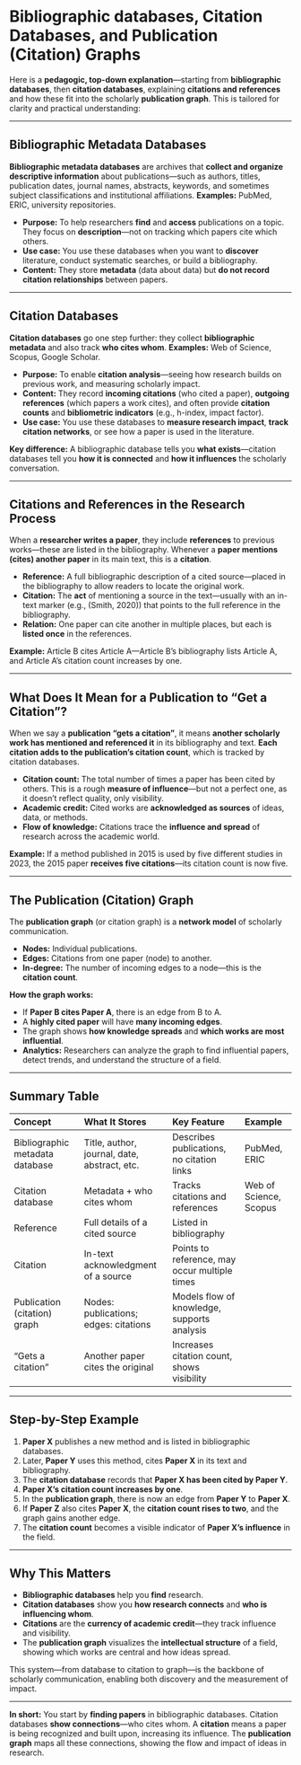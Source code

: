 # Bibliographic databases, Citation Databases, and Publication (Citation) Graphs



Here is a **pedagogic, top-down explanation**—starting from **bibliographic databases**, then **citation databases**, explaining **citations and references** and how these fit into the scholarly **publication graph**. This is tailored for clarity and practical understanding:

***

## Bibliographic Metadata Databases

**Bibliographic metadata databases** are archives that **collect and organize descriptive information** about publications—such as authors, titles, publication dates, journal names, abstracts, keywords, and sometimes subject classifications and institutional affiliations.
**Examples:** PubMed, ERIC, university repositories.

- **Purpose:** To help researchers **find** and **access** publications on a topic. They focus on **description**—not on tracking which papers cite which others.
- **Use case:** You use these databases when you want to **discover** literature, conduct systematic searches, or build a bibliography.
- **Content:** They store **metadata** (data about data) but **do not record citation relationships** between papers.

***

## Citation Databases

**Citation databases** go one step further: they collect **bibliographic metadata** and also track **who cites whom**.
**Examples:** Web of Science, Scopus, Google Scholar.

- **Purpose:** To enable **citation analysis**—seeing how research builds on previous work, and measuring scholarly impact.
- **Content:** They record **incoming citations** (who cited a paper), **outgoing references** (which papers a work cites), and often provide **citation counts** and **bibliometric indicators** (e.g., h-index, impact factor).
- **Use case:** You use these databases to **measure research impact**, **track citation networks**, or see how a paper is used in the literature.

**Key difference:**
A bibliographic database tells you **what exists**—citation databases tell you **how it is connected** and **how it influences** the scholarly conversation.

***

## Citations and References in the Research Process

When a **researcher writes a paper**, they include **references** to previous works—these are listed in the bibliography.
Whenever a **paper mentions (cites) another paper** in its main text, this is a **citation**.

- **Reference:** A full bibliographic description of a cited source—placed in the bibliography to allow readers to locate the original work.
- **Citation:** The **act** of mentioning a source in the text—usually with an in-text marker (e.g., (Smith, 2020)) that points to the full reference in the bibliography.
- **Relation:** One paper can cite another in multiple places, but each is **listed once** in the references.

**Example:**
Article B cites Article A—Article B’s bibliography lists Article A, and Article A’s citation count increases by one.

***

## What Does It Mean for a Publication to “Get a Citation”?

When we say a **publication “gets a citation”**, it means **another scholarly work has mentioned and referenced it** in its bibliography and text.
**Each citation adds to the publication’s citation count**, which is tracked by citation databases.

- **Citation count:** The total number of times a paper has been cited by others. This is a rough **measure of influence**—but not a perfect one, as it doesn’t reflect quality, only visibility.
- **Academic credit:** Cited works are **acknowledged as sources** of ideas, data, or methods.
- **Flow of knowledge:** Citations trace the **influence and spread** of research across the academic world.

**Example:**
If a method published in 2015 is used by five different studies in 2023, the 2015 paper **receives five citations**—its citation count is now five.

***

## The Publication (Citation) Graph

The **publication graph** (or citation graph) is a **network model** of scholarly communication.

- **Nodes:** Individual publications.
- **Edges:** Citations from one paper (node) to another.
- **In-degree:** The number of incoming edges to a node—this is the **citation count**.

**How the graph works:**

- If **Paper B cites Paper A**, there is an edge from B to A.
- A **highly cited paper** will have **many incoming edges**.
- The graph shows **how knowledge spreads** and **which works are most influential**.
- **Analytics:** Researchers can analyze the graph to find influential papers, detect trends, and understand the structure of a field.

***

## Summary Table

| **Concept** | **What It Stores** | **Key Feature** | **Example** |
| :-- | :-- | :-- | :-- |
| Bibliographic metadata database | Title, author, journal, date, abstract, etc. | Describes publications, no citation links | PubMed, ERIC |
| Citation database | Metadata + who cites whom | Tracks citations and references | Web of Science, Scopus |
| Reference | Full details of a cited source | Listed in bibliography | 
| Citation | In-text acknowledgment of a source | Points to reference, may occur multiple times | 
| Publication (citation) graph | Nodes: publications; edges: citations | Models flow of knowledge, supports analysis | 
| “Gets a citation” | Another paper cites the original | Increases citation count, shows visibility | 


***

## Step-by-Step Example

1. **Paper X** publishes a new method and is listed in bibliographic databases.
2. Later, **Paper Y** uses this method, cites **Paper X** in its text and bibliography.
3. The **citation database** records that **Paper X has been cited by Paper Y**.
4. **Paper X’s citation count increases by one**.
5. In the **publication graph**, there is now an edge from **Paper Y** to **Paper X**.
6. If **Paper Z** also cites **Paper X**, the **citation count rises to two**, and the graph gains another edge.
7. The **citation count** becomes a visible indicator of **Paper X’s influence** in the field.

***

## Why This Matters

- **Bibliographic databases** help you **find** research.
- **Citation databases** show you **how research connects** and **who is influencing whom**.
- **Citations** are the **currency of academic credit**—they track influence and visibility.
- The **publication graph** visualizes the **intellectual structure** of a field, showing which works are central and how ideas spread.

This system—from database to citation to graph—is the backbone of scholarly communication, enabling both discovery and the measurement of impact.

***

**In short:**
You start by **finding papers** in bibliographic databases.
Citation databases **show connections**—who cites whom.
A **citation** means a paper is being recognized and built upon, increasing its influence.
The **publication graph** maps all these connections, showing the flow and impact of ideas in research.

